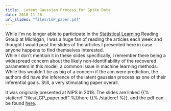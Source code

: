 ```yaml
---
title:  Latent Gaussian Process for Spike Data
date: 2018-11-26
url_slides: "files/LGP_paper.pdf"
---
```


While I'm  no longer able to participate in the [Statistical Learning](https://zhenkewu.com/teaching/statistical_learning_reading_group) Reading Group at Michigan,
I was a huge fan of reading the articles each week  and thought I would post the slides of the articles I presented here in case anyone happens to find themselves interested.    
While I don't mention it in these slides specifically, I remember there being a widespread concern about the likely non-identifiability of the recovered parameters 
in this model, a common issue in machine learning methods. While this wouldn't be as big of a concern if the aim were prediction, the authors did have the inference of the latent gaussian process as 
one of their inferential goals. Still, a very stimulating paper overall. 

It was originally presented at NIPS in 2018. The slides are linked {{% staticref "files/LGP_paper.pdf" %}}here {{% /staticref %}}. and the pdf can be found [here](https://papers.nips.cc/paper/6941-gaussian-process-based-nonlinear-latent-structure-discovery-in-multivariate-spike-train-data.pdf).
